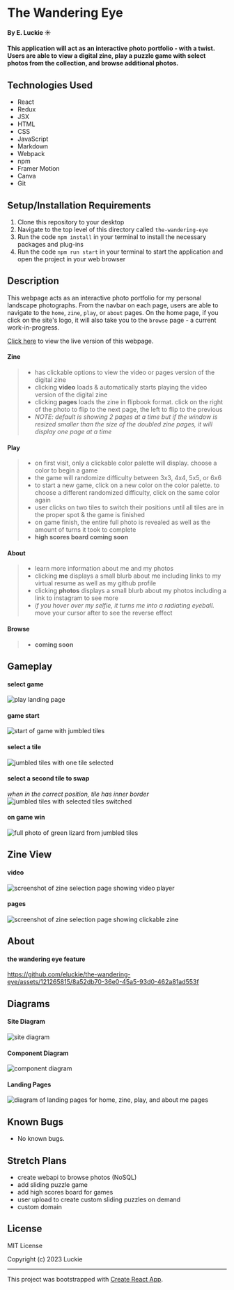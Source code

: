 # The Wandering Eye

#### By E. Luckie ☀️

#### This application will act as an interactive photo portfolio - with a twist. Users are able to view a digital zine, play a puzzle game with select photos from the collection, and browse additional photos.

<!-- ### Table of Contents

_{add clickable or dropdown}_ -->


## Technologies Used

* React
* Redux
* JSX
* HTML
* CSS
* JavaScript
* Markdown
* Webpack
* npm
* Framer Motion
* Canva
* Git
<!-- * NoSQL backend -->
<!-- * Firebase hosting -->

## Setup/Installation Requirements

1. Clone this repository to your desktop
2. Navigate to the top level of this directory called ``the-wandering-eye``
3. Run the code ``npm install`` in your terminal to install the necessary packages and plug-ins
4. Run the code ``npm run start`` in your terminal to start the application and open the project in your web browser


## Description

This webpage acts as an interactive photo portfolio for my personal landscape photographs. From the navbar on each page, users are able to navigate to the ``home``, ``zine``, ``play``, or ``about`` pages. On the home page, if you click on the site's logo, it will also take you to the ``browse`` page - a current work-in-progress.

[Click here](https://thewanderingeye.netlify.app/) to view the live version of this webpage.

#### Zine
>* has clickable options to view the video or pages version of the digital zine
>* clicking **video** loads & automatically starts playing the video version of the digital zine
>* clicking **pages** loads the zine in flipbook format. click on the right of the photo to flip to the next page, the left to flip to the previous
>* _NOTE: default is showing 2 pages at a time but if the window is resized smaller than the size of the doubled zine pages, it will display one page at a time_ 

#### Play
>* on first visit, only a clickable color palette will display. choose a color to begin a game
>* the game will randomize difficulty between 3x3, 4x4, 5x5, or 6x6
>* to start a new game, click on a new color on the color palette. to choose a different randomized difficulty, click on the same color again
>* user clicks on two tiles to switch their positions until all tiles are in the proper spot & the game is finished
>* on game finish, the entire full photo is revealed as well as the amount of turns it took to complete
>* **high scores board coming soon**

#### About
>* learn more information about me and my photos
>* clicking **me** displays a small blurb about me including links to my virtual resume as well as my github profile
>* clicking **photos** displays a small blurb about my photos including a link to instagram to see more
>* _if you hover over my selfie, it turns me into a radiating eyeball._ move your cursor after to see the reverse effect

#### Browse
>* **coming soon**


## Gameplay

#### select game
![play landing page](./src//img//choosegame.png)

#### game start
![start of game with jumbled tiles](./src/img/gamestart.png)

#### select a tile
![jumbled tiles with one tile selected](./src/img/turn1.png)

#### select a second tile to swap
_when in the correct position, tile has inner border_\
![jumbled tiles with selected tiles switched](./src/img/turn2.png)

#### on game win
![full photo of green lizard from jumbled tiles](./src/img/gamewin.png)


## Zine View

#### video
![screenshot of zine selection page showing video player](./src/img/video.png)

#### pages
![screenshot of zine selection page showing clickable zine](./src/img/pages.png)


## About
#### the wandering eye feature

https://github.com/eluckie/the-wandering-eye/assets/121265815/8a52db70-36e0-45a5-93d0-462a81ad553f


## Diagrams

#### Site Diagram
![site diagram](./src/img/capstone-site-diagram.png)

#### Component Diagram
![component diagram](./src/img/capstone-component-diagram.png)

#### Landing Pages
![diagram of landing pages for home, zine, play, and about me pages](./src/img/capstone-landing-pages.png)


## Known Bugs

* No known bugs.


## Stretch Plans
* create webapi to browse photos (NoSQL)
* add sliding puzzle game
* add high scores board for games
* user upload to create custom sliding puzzles on demand
* custom domain
<!-- * EASTER EGG - hidden onClick that does annoying little window.alert popup -->


## License

MIT License

Copyright (c) 2023 Luckie

__________

This project was bootstrapped with [Create React App](https://github.com/facebook/create-react-app).
